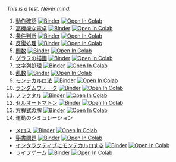 *This is a test. Never mind.*

1. [動作確認](https://github.com/tueda/PS2020SS/blob/develop/notebooks/01_%E5%8B%95%E4%BD%9C%E7%A2%BA%E8%AA%8D.ipynb) [![Binder](https://mybinder.org/badge_logo.svg)](https://mybinder.org/v2/gh/tueda/PS2020SS/develop?filepath=notebooks/01_%E5%8B%95%E4%BD%9C%E7%A2%BA%E8%AA%8D.ipynb) [![Open In Colab](https://colab.research.google.com/assets/colab-badge.svg)](https://colab.research.google.com/github/tueda/PS2020SS/blob/develop/notebooks/01_%E5%8B%95%E4%BD%9C%E7%A2%BA%E8%AA%8D.ipynb)
1. [高機能な電卓](https://github.com/tueda/PS2020SS/blob/develop/notebooks/02_%E9%AB%98%E6%A9%9F%E8%83%BD%E3%81%AA%E9%9B%BB%E5%8D%93.ipynb) [![Binder](https://mybinder.org/badge_logo.svg)](https://mybinder.org/v2/gh/tueda/PS2020SS/develop?filepath=notebooks/02_%E9%AB%98%E6%A9%9F%E8%83%BD%E3%81%AA%E9%9B%BB%E5%8D%93.ipynb) [![Open In Colab](https://colab.research.google.com/assets/colab-badge.svg)](https://colab.research.google.com/github/tueda/PS2020SS/blob/develop/notebooks/02_%E9%AB%98%E6%A9%9F%E8%83%BD%E3%81%AA%E9%9B%BB%E5%8D%93.ipynb)
1. [条件判断](https://github.com/tueda/PS2020SS/blob/develop/notebooks/03_%E6%9D%A1%E4%BB%B6%E5%88%A4%E6%96%AD.ipynb) [![Binder](https://mybinder.org/badge_logo.svg)](https://mybinder.org/v2/gh/tueda/PS2020SS/develop?filepath=notebooks/03_%E6%9D%A1%E4%BB%B6%E5%88%A4%E6%96%AD.ipynb) [![Open In Colab](https://colab.research.google.com/assets/colab-badge.svg)](https://colab.research.google.com/github/tueda/PS2020SS/blob/develop/notebooks/03_%E6%9D%A1%E4%BB%B6%E5%88%A4%E6%96%AD.ipynb)
1. [反復処理](https://github.com/tueda/PS2020SS/blob/develop/notebooks/04_%E5%8F%8D%E5%BE%A9%E5%87%A6%E7%90%86.ipynb) [![Binder](https://mybinder.org/badge_logo.svg)](https://mybinder.org/v2/gh/tueda/PS2020SS/develop?filepath=notebooks/04_%E5%8F%8D%E5%BE%A9%E5%87%A6%E7%90%86.ipynb) [![Open In Colab](https://colab.research.google.com/assets/colab-badge.svg)](https://colab.research.google.com/github/tueda/PS2020SS/blob/develop/notebooks/04_%E5%8F%8D%E5%BE%A9%E5%87%A6%E7%90%86.ipynb)
1. [関数](https://github.com/tueda/PS2020SS/blob/develop/notebooks/05_%E9%96%A2%E6%95%B0.ipynb) [![Binder](https://mybinder.org/badge_logo.svg)](https://mybinder.org/v2/gh/tueda/PS2020SS/develop?filepath=notebooks/05_%E9%96%A2%E6%95%B0.ipynb) [![Open In Colab](https://colab.research.google.com/assets/colab-badge.svg)](https://colab.research.google.com/github/tueda/PS2020SS/blob/develop/notebooks/05_%E9%96%A2%E6%95%B0.ipynb)
1. [グラフの描画](https://github.com/tueda/PS2020SS/blob/develop/notebooks/06_%E3%82%B0%E3%83%A9%E3%83%95%E3%81%AE%E6%8F%8F%E7%94%BB.ipynb) [![Binder](https://mybinder.org/badge_logo.svg)](https://mybinder.org/v2/gh/tueda/PS2020SS/develop?filepath=notebooks/06_%E3%82%B0%E3%83%A9%E3%83%95%E3%81%AE%E6%8F%8F%E7%94%BB.ipynb) [![Open In Colab](https://colab.research.google.com/assets/colab-badge.svg)](https://colab.research.google.com/github/tueda/PS2020SS/blob/develop/notebooks/06_%E3%82%B0%E3%83%A9%E3%83%95%E3%81%AE%E6%8F%8F%E7%94%BB.ipynb)
1. [文字列処理](https://github.com/tueda/PS2020SS/blob/develop/notebooks/07_%E6%96%87%E5%AD%97%E5%88%97%E5%87%A6%E7%90%86.ipynb) [![Binder](https://mybinder.org/badge_logo.svg)](https://mybinder.org/v2/gh/tueda/PS2020SS/develop?filepath=notebooks/07_%E6%96%87%E5%AD%97%E5%88%97%E5%87%A6%E7%90%86.ipynb) [![Open In Colab](https://colab.research.google.com/assets/colab-badge.svg)](https://colab.research.google.com/github/tueda/PS2020SS/blob/develop/notebooks/07_%E6%96%87%E5%AD%97%E5%88%97%E5%87%A6%E7%90%86.ipynb)
1. [乱数](https://github.com/tueda/PS2020SS/blob/develop/notebooks/08_%E4%B9%B1%E6%95%B0.ipynb) [![Binder](https://mybinder.org/badge_logo.svg)](https://mybinder.org/v2/gh/tueda/PS2020SS/develop?filepath=notebooks/08_%E4%B9%B1%E6%95%B0.ipynb) [![Open In Colab](https://colab.research.google.com/assets/colab-badge.svg)](https://colab.research.google.com/github/tueda/PS2020SS/blob/develop/notebooks/08_%E4%B9%B1%E6%95%B0.ipynb)
1. [モンテカルロ法](https://github.com/tueda/PS2020SS/blob/develop/notebooks/09_%E3%83%A2%E3%83%B3%E3%83%86%E3%82%AB%E3%83%AB%E3%83%AD%E6%B3%95.ipynb) [![Binder](https://mybinder.org/badge_logo.svg)](https://mybinder.org/v2/gh/tueda/PS2020SS/develop?filepath=notebooks/09_%E3%83%A2%E3%83%B3%E3%83%86%E3%82%AB%E3%83%AB%E3%83%AD%E6%B3%95.ipynb) [![Open In Colab](https://colab.research.google.com/assets/colab-badge.svg)](https://colab.research.google.com/github/tueda/PS2020SS/blob/develop/notebooks/09_%E3%83%A2%E3%83%B3%E3%83%86%E3%82%AB%E3%83%AB%E3%83%AD%E6%B3%95.ipynb)
1. [ランダムウォーク](https://github.com/tueda/PS2020SS/blob/develop/notebooks/10_%E3%83%A9%E3%83%B3%E3%83%80%E3%83%A0%E3%82%A6%E3%82%A9%E3%83%BC%E3%82%AF.ipynb) [![Binder](https://mybinder.org/badge_logo.svg)](https://mybinder.org/v2/gh/tueda/PS2020SS/develop?filepath=notebooks/10_%E3%83%A9%E3%83%B3%E3%83%80%E3%83%A0%E3%82%A6%E3%82%A9%E3%83%BC%E3%82%AF.ipynb) [![Open In Colab](https://colab.research.google.com/assets/colab-badge.svg)](https://colab.research.google.com/github/tueda/PS2020SS/blob/develop/notebooks/10_%E3%83%A9%E3%83%B3%E3%83%80%E3%83%A0%E3%82%A6%E3%82%A9%E3%83%BC%E3%82%AF.ipynb)
1. [フラクタル](https://github.com/tueda/PS2020SS/blob/develop/notebooks/11_%E3%83%95%E3%83%A9%E3%82%AF%E3%82%BF%E3%83%AB.ipynb) [![Binder](https://mybinder.org/badge_logo.svg)](https://mybinder.org/v2/gh/tueda/PS2020SS/develop?filepath=notebooks/11_%E3%83%95%E3%83%A9%E3%82%AF%E3%82%BF%E3%83%AB.ipynb) [![Open In Colab](https://colab.research.google.com/assets/colab-badge.svg)](https://colab.research.google.com/github/tueda/PS2020SS/blob/develop/notebooks/11_%E3%83%95%E3%83%A9%E3%82%AF%E3%82%BF%E3%83%AB.ipynb)
1. [セルオートマトン](https://github.com/tueda/PS2020SS/blob/develop/notebooks/12_%E3%82%BB%E3%83%AB%E3%82%AA%E3%83%BC%E3%83%88%E3%83%9E%E3%83%88%E3%83%B3.ipynb) [![Binder](https://mybinder.org/badge_logo.svg)](https://mybinder.org/v2/gh/tueda/PS2020SS/develop?filepath=notebooks/12_%E3%82%BB%E3%83%AB%E3%82%AA%E3%83%BC%E3%83%88%E3%83%9E%E3%83%88%E3%83%B3.ipynb) [![Open In Colab](https://colab.research.google.com/assets/colab-badge.svg)](https://colab.research.google.com/github/tueda/PS2020SS/blob/develop/notebooks/12_%E3%82%BB%E3%83%AB%E3%82%AA%E3%83%BC%E3%83%88%E3%83%9E%E3%83%88%E3%83%B3.ipynb)
1. [方程式の解](https://github.com/tueda/PS2020SS/blob/develop/notebooks/13_%E6%96%B9%E7%A8%8B%E5%BC%8F%E3%81%AE%E8%A7%A3.ipynb) [![Binder](https://mybinder.org/badge_logo.svg)](https://mybinder.org/v2/gh/tueda/PS2020SS/develop?filepath=notebooks/13_%E6%96%B9%E7%A8%8B%E5%BC%8F%E3%81%AE%E8%A7%A3.ipynb) [![Open In Colab](https://colab.research.google.com/assets/colab-badge.svg)](https://colab.research.google.com/github/tueda/PS2020SS/blob/develop/notebooks/13_%E6%96%B9%E7%A8%8B%E5%BC%8F%E3%81%AE%E8%A7%A3.ipynb)
1. 運動のシミュレーション

- [メロス](https://github.com/tueda/PS2020SS/blob/develop/notebooks/907_%E3%83%A1%E3%83%AD%E3%82%B9.ipynb) [![Binder](https://mybinder.org/badge_logo.svg)](https://mybinder.org/v2/gh/tueda/PS2020SS/develop?filepath=notebooks/907_%E3%83%A1%E3%83%AD%E3%82%B9.ipynb) [![Open In Colab](https://colab.research.google.com/assets/colab-badge.svg)](https://colab.research.google.com/github/tueda/PS2020SS/blob/develop/notebooks/907_%E3%83%A1%E3%83%AD%E3%82%B9.ipynb)
- [秘書問題](https://github.com/tueda/PS2020SS/blob/develop/notebooks/909_%E7%A7%98%E6%9B%B8%E5%95%8F%E9%A1%8C.ipynb) [![Binder](https://mybinder.org/badge_logo.svg)](https://mybinder.org/v2/gh/tueda/PS2020SS/develop?filepath=notebooks/909_%E7%A7%98%E6%9B%B8%E5%95%8F%E9%A1%8C.ipynb) [![Open In Colab](https://colab.research.google.com/assets/colab-badge.svg)](https://colab.research.google.com/github/tueda/PS2020SS/blob/develop/notebooks/909_%E7%A7%98%E6%9B%B8%E5%95%8F%E9%A1%8C.ipynb)
- [インタラクティブにモンテカルロする](https://github.com/tueda/PS2020SS/blob/develop/notebooks/909_%E3%82%A4%E3%83%B3%E3%82%BF%E3%83%A9%E3%82%AF%E3%83%86%E3%82%A3%E3%83%96%E3%81%AB%E3%83%A2%E3%83%B3%E3%83%86%E3%82%AB%E3%83%AB%E3%83%AD%E3%81%99%E3%82%8B.ipynb) [![Binder](https://mybinder.org/badge_logo.svg)](https://mybinder.org/v2/gh/tueda/PS2020SS/develop?filepath=notebooks/909_%E3%82%A4%E3%83%B3%E3%82%BF%E3%83%A9%E3%82%AF%E3%83%86%E3%82%A3%E3%83%96%E3%81%AB%E3%83%A2%E3%83%B3%E3%83%86%E3%82%AB%E3%83%AB%E3%83%AD%E3%81%99%E3%82%8B.ipynb) [![Open In Colab](https://colab.research.google.com/assets/colab-badge.svg)](https://colab.research.google.com/github/tueda/PS2020SS/blob/develop/notebooks/909_%E3%82%A4%E3%83%B3%E3%82%BF%E3%83%A9%E3%82%AF%E3%83%86%E3%82%A3%E3%83%96%E3%81%AB%E3%83%A2%E3%83%B3%E3%83%86%E3%82%AB%E3%83%AB%E3%83%AD%E3%81%99%E3%82%8B.ipynb)
- [ライフゲーム](https://github.com/tueda/PS2020SS/blob/develop/notebooks/913_%E3%83%A9%E3%82%A4%E3%83%95%E3%82%B2%E3%83%BC%E3%83%A0.ipynb) [![Binder](https://mybinder.org/badge_logo.svg)](https://mybinder.org/v2/gh/tueda/PS2020SS/develop?filepath=notebooks/913_%E3%83%A9%E3%82%A4%E3%83%95%E3%82%B2%E3%83%BC%E3%83%A0.ipynb) [![Open In Colab](https://colab.research.google.com/assets/colab-badge.svg)](https://colab.research.google.com/github/tueda/PS2020SS/blob/develop/notebooks/913_%E3%83%A9%E3%82%A4%E3%83%95%E3%82%B2%E3%83%BC%E3%83%A0.ipynb)
